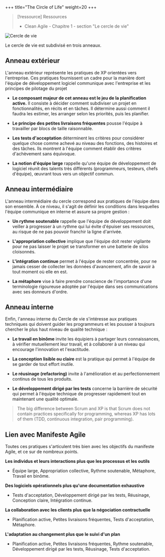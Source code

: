 +++
title="The Circle of Life"
weight=20
+++

> [!ressource] Ressources
> - Clean Agile - Chapitre 1 - section "Le cercle de vie"



![Cercle de vie](circleoflife.png)

Le cercle de vie est subdivisé en trois anneaux. 

## Anneau extérieur
L'anneau extérieur représente les pratiques de XP orientées vers l'entreprise. Ces pratiques fournissent un cadre pour la manière dont l'équipe de développement logiciel communique avec l'entreprise et les principes de pilotage du projet

- **Le composant majeur de cet anneau est le jeu de la planification active.** Il consiste à décider comment subdiviser un projet en fonctionnalités, en récits et en tâches. Il détermine aussi comment il faudra les estimer, les arranger selon les priorités, puis les planifier.

- **Le principe des petites livraisons fréquentes** pousse l'équipe à travailler par blocs de taille raisonnable.

- **Les tests d'acceptation** déterminent les critères pour considérer quelque chose comme achevé au niveau des fonctions, des histoires et des tâches. Ils montrent à l'équipe comment établir des critères d'achèvement sans équivoque.

- **La notion d'équipe large** rappelle qu'une équipe de développement de logiciel réunit des talents très différents (programmeurs, testeurs, chefs d'équipe), œuvrant tous vers un objectif commun.

## Anneau intermédiaire
L'anneau intermédiaire du cercle correspond aux pratiques de l'équipe dans son ensemble. À ce niveau, il s'agit de définir les conditions dans lesquelles l'équipe communique en interne et assure sa propre gestion :
- **Un rythme soutenable** rappelle que l'équipe de développement doit veiller à progresser à un rythme qui lui évite d'épuiser ses ressources, au risque de ne pas pouvoir franchir la ligne d'arrivée.

- **L'appropriation collective** implique que l'équipe doit rester vigilante pour ne pas laisser le projet se transformer en une batterie de silos cloisonnés.

- **L'intégration continue** permet à l'équipe de rester concentrée, pour ne jamais cesser de collecter les données d'avancement, afin de savoir à tout moment où elle en est.

- **La métaphore** vise à faire prendre conscience de l'importance d'une terminologie rigoureuse adoptée par l'équipe dans ses communications avec ses donneurs d'ordre.

## Anneau interne
Enfin, l'anneau interne du Cercle de vie s'intéresse aux pratiques techniques qui doivent guider les programmeurs et les pousser à toujours chercher le plus haut niveau de qualité technique :
- **Le travail en binôme** invite les équipiers à partager leurs connaissances, à vérifier mutuellement leur travail, et à collaborer à un niveau qui encourage l'innovation et l'exactitude.

- **La conception lisible ou claire** est la pratique qui permet à l'équipe de se garder de tout effort inutile.

- **Le réusinage (refactoring)** invite à l'amélioration et au perfectionnement continus de tous les produits.

- **Le développement dirigé par les tests** concerne la barrière de sécurité qui permet à l'équipe technique de progresser rapidement tout en maintenant une qualité optimale.

> The big difference between Scrum and XP is that Scrum does not contain practices specifically for programming, whereas XP has lots of them (TDD, continuous integration, pair programming). 

## Lien avec Manifeste Agile
Toutes ces pratiques s'articulent très bien avec les objectifs du manifeste Agile, et ce sur de nombreux points.

**Les individus et leurs interactions plus que les processus et les outils**
- Équipe large, Appropriation collective, Rythme soutenable, Métaphore, Travail en binôme.

**Des logiciels opérationnels plus qu'une documentation exhaustive**
- Tests d'acceptation, Développement dirigé par les tests, Réusinage, Conception claire, Intégration continue.

**La collaboration avec les clients plus que la négociation contractuelle**
- Planification active, Petites livraisons fréquentes, Tests d'acceptation, Métaphore.

**L'adaptation au changement plus que le suivi d'un plan**
- Planification active, Petites livraisons fréquentes, Rythme soutenable, Développement dirigé par les tests, Réusinage, Tests d'acceptation.
